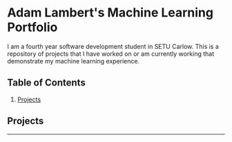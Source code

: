 # Adam Lambert's Machine Learning Portfolio

I am a fourth year software development student in SETU Carlow. 
This is a repository of projects that I have worked on or am currently working that demonstrate my machine learning experience.

## Table of Contents

1. [Projects](#projects)

## Projects
---
